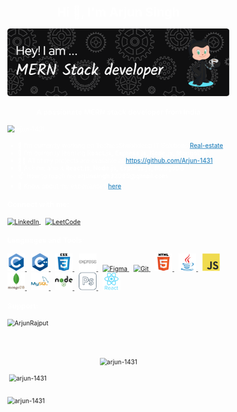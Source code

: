 <h1 align="center" style="color: white; margin-bottom: 20px;">Hi 👋, I'm Arjun Singh</h1>
<div align="center" style="margin-bottom: 20px;">
  <img src="github-header-image.png" alt="GitHub Header Image">
</div>
<h3 align="center" style="color: white; margin-bottom: 20px;">A passionate MERN stack developer from India</h3>

<p align="left" style="color: white; margin-bottom: 20px;">
  <img src="https://komarev.com/ghpvc/?username=arjun-1431&label=Profile%20views&color=0e75b6&style=flat" alt="arjun-1431">
</p>

<ul style="color: white; margin-bottom: 20px;">
  <li>🔭 I’m currently working on TechiesShubhdeep IT Solutions <a href="https://github.com/Arjun-1431/Real-estate.git" style="color: #0e75b6;">Real-estate</a></li>
  <li>🌱 I’m currently learning <strong>React.js, Express.js, Node.js, MongoDB</strong></li>
  <li>👨‍💻 All of my projects are available at <a href="https://github.com/Arjun-1431" style="color: #0e75b6;">https://github.com/Arjun-1431</a></li>
  <li>💬 Ask me about <strong>React.js, Node.js, Express.js, MongoDB</strong></li>
  <li>📫 How to reach me <strong>arjunsingh32085@gmail.com</strong></li>
  <li>📄 Know about my experiences <a href="https://drive.google.com/file/d/1AwUiErqZdnKHZ1nThtA-Vp3kpY-5lFdi/view?usp=sharing" style="color: #0e75b6;">here</a></li>
</ul>

<h3 align="left" style="color: white; margin-bottom: 20px;">Connect with me:</h3>
<p align="left" style="margin-bottom: 20px;">
  <a href="https://linkedin.com/in/arjunsinghmern" target="blank" style="margin-right: 10px;">
    <img align="center" src="https://raw.githubusercontent.com/rahuldkjain/github-profile-readme-generator/master/src/images/icons/Social/linked-in-alt.svg" alt="LinkedIn" height="30" width="40">
  </a>
  <a href="https://leetcode.com/u/arjunsingh1726/" target="blank">
    <img align="center" src="https://raw.githubusercontent.com/rahuldkjain/github-profile-readme-generator/master/src/images/icons/Social/leet-code.svg" alt="LeetCode" height="30" width="40">
  </a>
</p>

<h3 align="left" style="color: white; margin-bottom: 20px;">Languages and Tools:</h3>
<p align="left" style="margin-bottom: 20px;">
  <a href="https://www.cprogramming.com/" target="_blank" rel="noreferrer" style="margin-right: 10px;">
    <img src="https://raw.githubusercontent.com/devicons/devicon/master/icons/c/c-original.svg" alt="C" width="40" height="40">
  </a>
  <a href="https://www.w3schools.com/cpp/" target="_blank" rel="noreferrer" style="margin-right: 10px;">
    <img src="https://raw.githubusercontent.com/devicons/devicon/master/icons/cplusplus/cplusplus-original.svg" alt="C++" width="40" height="40">
  </a>
  <a href="https://www.w3schools.com/css/" target="_blank" rel="noreferrer" style="margin-right: 10px;">
    <img src="https://raw.githubusercontent.com/devicons/devicon/master/icons/css3/css3-original-wordmark.svg" alt="CSS3" width="40" height="40">
  </a>
  <a href="https://expressjs.com" target="_blank" rel="noreferrer" style="margin-right: 10px;">
    <img src="https://raw.githubusercontent.com/devicons/devicon/master/icons/express/express-original-wordmark.svg" alt="Express.js" width="40" height="40">
  </a>
  <a href="https://www.figma.com/" target="_blank" rel="noreferrer" style="margin-right: 10px;">
    <img src="https://www.vectorlogo.zone/logos/figma/figma-icon.svg" alt="Figma" width="40" height="40">
  </a>
  <a href="https://git-scm.com/" target="_blank" rel="noreferrer" style="margin-right: 10px;">
    <img src="https://www.vectorlogo.zone/logos/git-scm/git-scm-icon.svg" alt="Git" width="40" height="40">
  </a>
  <a href="https://www.w3.org/html/" target="_blank" rel="noreferrer" style="margin-right: 10px;">
    <img src="https://raw.githubusercontent.com/devicons/devicon/master/icons/html5/html5-original-wordmark.svg" alt="HTML5" width="40" height="40">
  </a>
  <a href="https://www.java.com" target="_blank" rel="noreferrer" style="margin-right: 10px;">
    <img src="https://raw.githubusercontent.com/devicons/devicon/master/icons/java/java-original.svg" alt="Java" width="40" height="40">
  </a>
  <a href="https://developer.mozilla.org/en-US/docs/Web/JavaScript" target="_blank" rel="noreferrer" style="margin-right: 10px;">
    <img src="https://raw.githubusercontent.com/devicons/devicon/master/icons/javascript/javascript-original.svg" alt="JavaScript" width="40" height="40">
  </a>
  <a href="https://www.mongodb.com/" target="_blank" rel="noreferrer" style="margin-right: 10px;">
    <img src="https://raw.githubusercontent.com/devicons/devicon/master/icons/mongodb/mongodb-original-wordmark.svg" alt="MongoDB" width="40" height="40">
  </a>
  <a href="https://www.mysql.com/" target="_blank" rel="noreferrer" style="margin-right: 10px;">
    <img src="https://raw.githubusercontent.com/devicons/devicon/master/icons/mysql/mysql-original-wordmark.svg" alt="MySQL" width="40" height="40">
  </a>
  <a href="https://nodejs.org" target="_blank" rel="noreferrer" style="margin-right: 10px;">
    <img src="https://raw.githubusercontent.com/devicons/devicon/master/icons/nodejs/nodejs-original-wordmark.svg" alt="Node.js" width="40" height="40">
  </a>
  <a href="https://www.photoshop.com/en" target="_blank" rel="noreferrer" style="margin-right: 10px;">
    <img src="https://raw.githubusercontent.com/devicons/devicon/master/icons/photoshop/photoshop-line.svg" alt="Photoshop" width="40" height="40">
  </a>
  <a href="https://reactjs.org/" target="_blank" rel="noreferrer" style="margin-right: 10px;">
    <img src="https://raw.githubusercontent.com/devicons/devicon/master/icons/react/react-original-wordmark.svg" alt="React.js" width="40" height="40">
  </a>
</p>

<h3 align="left" style="color: white; margin-bottom: 20px;">Support:</h3>
<p>
  <a href="https://ko-fi.com/ArjunRajput">
    <img align="left" src="https://cdn.ko-fi.com/cdn/kofi3.png?v=3" height="50" width="210" alt="ArjunRajput" style="margin-bottom: 20px;">
  </a>
</p>
<br><br><br><br>

<div align="center" style="margin-top: 20px; margin-bottom: 20px;">
  <img src="https://github-readme-stats.vercel.app/api/top-langs?username=arjun-1431&show_icons=true&locale=en&layout=compact&theme=dark" alt="arjun-1431">
</div>

<p>
  &nbsp;<img align="center" src="https://github-readme-stats.vercel.app/api?username=arjun-1431&show_icons=true&locale=en&theme=dark" alt="arjun-1431" style="margin-bottom: 20px;">
</p>

<p>
  <img align="center" src="https://github-readme-streak-stats.herokuapp.com/?user=arjun-1431&theme=dark" alt="arjun-1431" style="margin-bottom: 20px;">
</p>
